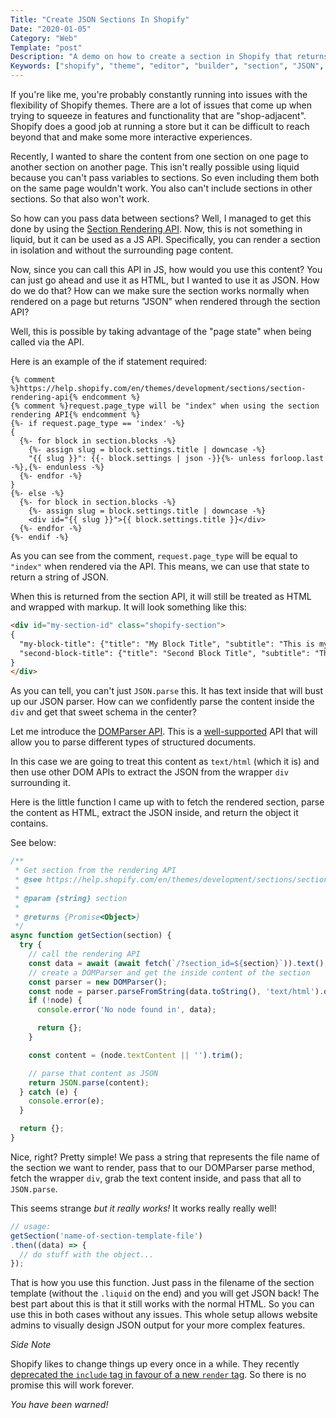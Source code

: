 ```yaml
---
Title: "Create JSON Sections In Shopify"
Date: "2020-01-05"
Category: "Web"
Template: "post"
Description: "A demo on how to create a section in Shopify that returns JSON and HTML"
Keywords: ["shopify", "theme", "editor", "builder", "section", "JSON", "render", "liquid"]
---
```


If you're like me, you're probably constantly running into issues with the flexibility of Shopify themes. There are a lot of issues that come up when trying to squeeze in features and functionality that are "shop-adjacent". Shopify does a good job at running a store but it can be difficult to reach beyond that and make some more interactive experiences.

Recently, I wanted to share the content from one section on one page to another section on another page. This isn't really possible using liquid because you can't pass variables to sections. So even including them both on the same page wouldn't work. You also can't include sections in other sections. So that also won't work.

So how can you pass data between sections? Well, I managed to get this done by using the [Section Rendering API](https://help.shopify.com/en/themes/development/sections/section-rendering-api). Now, this is not something in liquid, but it can be used as a JS API. Specifically, you can render a section in isolation and without the surrounding page content.

Now, since you can call this API in JS, how would you use this content? You can just go ahead and use it as HTML, but I wanted to use it as JSON. How do we do that? How can we make sure the section works normally when rendered on a page but returns "JSON" when rendered through the section API?

Well, this is possible by taking advantage of the "page state" when being called via the API.

Here is an example of the if statement required:

```liquid
{% comment %}https://help.shopify.com/en/themes/development/sections/section-rendering-api{% endcomment %}
{% comment %}request.page_type will be "index" when using the section rendering API{% endcomment %}
{%- if request.page_type == 'index' -%}
{
  {%- for block in section.blocks -%}
    {%- assign slug = block.settings.title | downcase -%}
    "{{ slug }}": {{- block.settings | json -}}{%- unless forloop.last -%},{%- endunless -%}
  {%- endfor -%}
}
{%- else -%}
  {%- for block in section.blocks -%}
    {%- assign slug = block.settings.title | downcase -%}
    <div id="{{ slug }}">{{ block.settings.title }}</div>
  {%- endfor -%}
{%- endif -%}
```

As you can see from the comment, `request.page_type` will be equal to `"index"` when rendered via the API. This means, we can use that state to return a string of JSON.

When this is returned from the section API, it will still be treated as HTML and wrapped with markup. It will look something like this:

```html
<div id="my-section-id" class="shopify-section">
{
  "my-block-title": {"title": "My Block Title", "subtitle": "This is my subtitle"},
  "second-block-title": {"title": "Second Block Title", "subtitle": "This is my second subtitle"}
}
</div>
```

As you can tell, you can't just `JSON.parse` this. It has text inside that will bust up our JSON parser. How can we confidently parse the content inside the `div` and get that sweet schema in the center?

Let me introduce the [DOMParser API](https://developer.mozilla.org/en-US/docs/Web/API/DOMParser). This is a [well-supported](https://caniuse.com/#feat=xml-serializer) API that will allow you to parse different types of structured documents.

In this case we are going to treat this content as `text/html` (which it is) and then use other DOM APIs to extract the JSON from the wrapper `div` surrounding it.

Here is the little function I came up with to fetch the rendered section, parse the content as HTML, extract the JSON inside, and return the object it contains.

See below:

```js
/**
 * Get section from the rendering API
 * @see https://help.shopify.com/en/themes/development/sections/section-rendering-api
 *
 * @param {string} section
 *
 * @returns {Promise<Object>}
 */
async function getSection(section) {
  try {
    // call the rendering API
    const data = await (await fetch(`/?section_id=${section}`)).text();
    // create a DOMParser and get the inside content of the section
    const parser = new DOMParser();
    const node = parser.parseFromString(data.toString(), 'text/html').querySelector('.shopify-section');
    if (!node) {
      console.error('No node found in', data);

      return {};
    }

    const content = (node.textContent || '').trim();

    // parse that content as JSON
    return JSON.parse(content);
  } catch (e) {
    console.error(e);
  }

  return {};
}
```

Nice, right? Pretty simple! We pass a string that represents the file name of the section we want to render, pass that to our DOMParser parse method, fetch the wrapper `div`, grab the text content inside, and pass that all to `JSON.parse`.

This seems strange _but it really works!_ It works really really well!

```js
// usage:
getSection('name-of-section-template-file')
.then((data) => {
  // do stuff with the object...
});
```

That is how you use this function. Just pass in the filename of the section template (without the `.liquid` on the end) and you will get JSON back! The best part about this is that it still works with the normal HTML. So you can use this in both cases without any issues. This whole setup allows website admins to visually design JSON output for your more complex features.

*Side Note*

Shopify likes to change things up every once in a while. They recently [deprecated the `include` tag in favour of a new `render` tag](https://developers.shopify.com/changelog/deprecating-the-include-liquid-tag-and-introducing-the-render-tag). So there is no promise this will work forever.

_You have been warned!_
